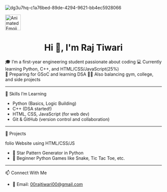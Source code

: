 ![dg3u7hq-c1a76bed-89de-4294-9621-bb4ec5928066](https://github.com/user-attachments/assets/59673958-f42b-46b2-9748-cddd64500f21)
 
 
 <img src="https://iam-weijie.github.io/wave/hand-emoji.svg" alt="Animated Emoji" width="50" height="50"> 
               <h1 align="center">Hi 👋, I'm Raj Tiwari</h1>
                                                  

🎓 I’m a first-year engineering student passionate about coding 
💻 Currently learning Python, C++, and HTML/CSS/JavaScript(25%)  
🎯 Preparing for GSoC and learning DSA 
🏋️‍♂️ Also balancing gym, college, and side projects

---

 🚀 Skills I’m Learning
- Python (Basics, Logic Building)
- C++ (DSA started!)
- HTML, CSS, JavaScript (for web dev)
- Git & GitHub (version control and collaboration)

---

 📌 Projects


folio Website using HTML/CSS/JS
- 🔹 Star Pattern Generator in Python
- 🔹 Beginner Python Games like Snake, Tic Tac Toe, etc.

---

 📫 Connect With Me

- 📧 Email: 00rajtiwari00@gmail.com


<!--
**renoreo7/renoreo7** is a ✨ _special_ ✨ repository because its `README.md` (this file) appears on your GitHub profile.

Here are some ideas to get you started:

- 🔭 I’m currently working on ...
- 🌱 I’m currently learning ...
- 👯 I’m looking to collaborate on ...
- 🤔 I’m looking for help with ...
- 💬 Ask me about ...
- 📫 How to reach me: ...
- 😄 Pronouns: ...
- ⚡ Fun fact: ...
-->
